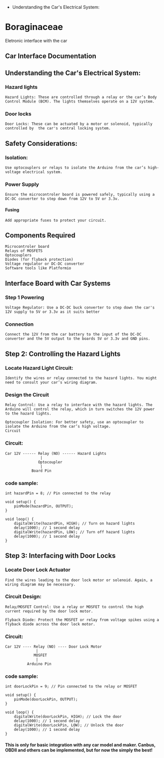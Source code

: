 - Understanding the Car's Electrical System:


# Boraginaceae

Eletronic interface with the car


## Car Interface Documentation



## Understanding the Car's Electrical System:
### Hazard lights
    Hazard Lights: These are controlled through a relay or the car’s Body Control Module (BCM). The lights themselves operate on a 12V system.
### Door locks
    Door Locks: These can be actuated by a motor or solenoid, typically controlled by  the car's central locking system.

## Safety Considerations:
### Isolation:
    Use optocouplers or relays to isolate the Arduino from the car’s high-voltage electrical system.
### Power Supply
    Ensure the microcontroler board is powered safely, typically using a DC-DC converter to step down from 12V to 5V or 3.3v.
#### Fusing
    Add appropriate fuses to protect your circuit.

## Components Required
    Microcontroler board
    Relays of MOSFETS
    Optocouplers
    Diodes (for flyback protection)
    Voltage regulator or DC-DC converter
    Software tools like Platformio

## Interface Board with Car Systems

### Step 1 Powering
    Voltage Regulator: Use a DC-DC buck converter to step down the car's 12V supply to 5V or 3.3v as it suits better

### Connection
    Connect the 12V from the car battery to the input of the DC-DC converter and the 5V output to the boards 5V or 3.3v and GND pins.

## Step 2: Controlling the Hazard Lights

### Locate Hazard Light Circuit:

    Identify the wires or relay connected to the hazard lights. You might need to consult your car’s wiring diagram.

### Design the Circuit
    Relay Control: Use a relay to interface with the hazard lights. The Arduino will control the relay, which in turn switches the 12V power to the hazard lights.

    Optocoupler Isolation: For better safety, use an optocoupler to isolate the Arduino from the car’s high voltage.   
    Circuit

### Circuit:
```
Car 12V ------ Relay (NO) ------ Hazard Lights
                |
               Optocoupler
                |
            Board Pin
```
### code sample:

```
int hazardPin = 8; // Pin connected to the relay

void setup() {
    pinMode(hazardPin, OUTPUT);
}

void loop() {
    digitalWrite(hazardPin, HIGH); // Turn on hazard lights
    delay(1000); // 1 second delay
    digitalWrite(hazardPin, LOW); // Turn off hazard lights
    delay(1000); // 1 second delay
}
```

## Step 3: Interfacing with Door Locks

### Locate Door Lock Actuator
    Find the wires leading to the door lock motor or solenoid. Again, a wiring diagram may be necessary.

### Circuit Design:
    Relay/MOSFET Control: Use a relay or MOSFET to control the high current required by the door lock motor.

    Flyback Diode: Protect the MOSFET or relay from voltage spikes using a flyback diode across the door lock motor.


### Circuit:
```
Car 12V ---- Relay (NO) ---- Door Lock Motor
              |
             MOSFET
              |
          Arduino Pin

```
### code sample:

```
int doorLockPin = 9; // Pin connected to the relay or MOSFET

void setup() {
    pinMode(doorLockPin, OUTPUT);
}

void loop() {
    digitalWrite(doorLockPin, HIGH); // Lock the door
    delay(1000); // 1 second delay
    digitalWrite(doorLockPin, LOW); // Unlock the door
    delay(1000); // 1 second delay
}

```

#### This is only for basic integration with any car model and maker. Canbus, OBDII and others can be implemented, but for now the simply the best! 